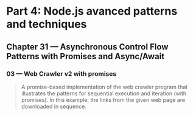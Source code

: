 # Part 4: Node.js avanced patterns and techniques
## Chapter 31 &mdash; Asynchronous Control Flow Patterns with Promises and Async/Await
### 03 &mdash; Web Crawler v2 with promises
> A promise-based implementation of the web crawler program that illustrates the patterns for sequential execution and iteration (with promises). In this example, the links from the given web page are downloaded in sequence.

